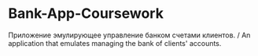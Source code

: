 # Bank-App-Coursework
Приложение эмулирующее управление банком счетами клиентов. / An application that emulates managing the bank of clients' accounts.
